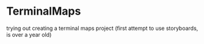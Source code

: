 TerminalMaps
============

trying out creating a terminal maps project (first attempt to use storyboards, is over a year old)
